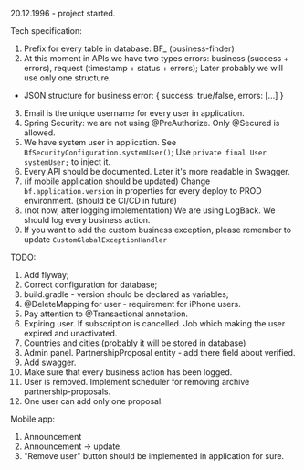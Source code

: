 20.12.1996 - project started.

Tech specification:
1. Prefix for every table in database: BF_ (business-finder)
2. At this moment in APIs we have two types errors: business (success + errors), request (timestamp + status + errors);
Later probably we will use only one structure.
- JSON structure for business error:
{
    success: true/false,
    errors: [...]
}
3. Email is the unique username for every user in application.
4. Spring Security: we are not using @PreAuthorize. Only @Secured is allowed.
5. We have system user in application. See `BfSecurityConfiguration.systemUser()`; Use `private final User systemUser;` to inject it.
6. Every API should be documented. Later it's more readable in Swagger.
7. (if mobile application should be updated) Change `bf.application.version` in properties for every deploy to PROD environment. (should be CI/CD in future)
8. (not now, after logging implementation) We are using LogBack. We should log every business action.
9. If you want to add the custom business exception, please remember to update `CustomGlobalExceptionHandler`

TODO:
1. Add flyway;
2. Correct configuration for database;
3. build.gradle - version should be declared as variables;
4. @DeleteMapping for user - requirement for iPhone users.
5. Pay attention to @Transactional annotation.
6. Expiring user. If subscription is cancelled. Job which making the user expired and unactivated.
7. Countries and cities (probably it will be stored in database)
8. Admin panel. PartnershipProposal entity - add there field about verified.
9. Add swagger.
10. Make sure that every business action has been logged.
11. User is removed. Implement scheduler for removing archive partnership-proposals.
12. One user can add only one proposal.

Mobile app:
1. Announcement
2. Announcement -> update.
3. "Remove user" button should be implemented in application for sure.
